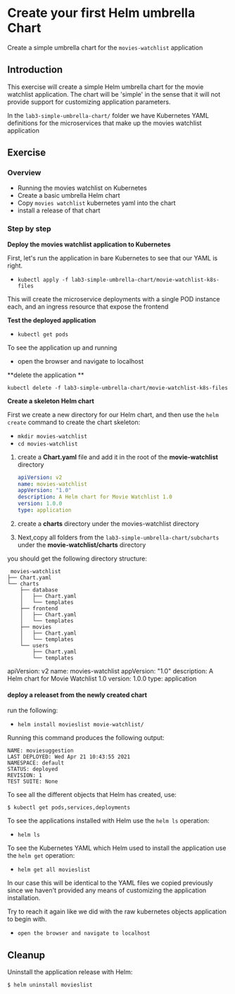 # Create your first Helm umbrella Chart

Create a simple  umbrella chart for the `movies-watchlist`
application

## Introduction

This exercise will create a simple Helm umbrella chart for
the movie watchlist application. The chart will be
'simple' in the sense that it will not provide
support for customizing application parameters.

In the `lab3-simple-umbrella-chart/` folder
we have Kubernetes YAML definitions for the 
microservices that make up the movies watchlist
application 

## Exercise

### Overview

- Running the movies watchlist on Kubernetes
- Create a basic umbrella Helm chart
- Copy `movies watchlist` kubernetes yaml into the chart
- install a release of that chart

### Step by step

**Deploy the movies watchlist application to Kubernetes**

First, let's run the application in bare Kubernetes to see that our YAML is right.

- `kubectl apply -f lab3-simple-umbrella-chart/movie-watchlist-k8s-files`

This will create the microservice deployments
with a single POD instance each, and an ingress resource that expose the frontend

**Test the deployed application**

- `kubectl get pods`

To see the application up and running

- open the browser and navigate to localhost

**delete the application  **

`kubectl delete -f lab3-simple-umbrella-chart/movie-watchlist-k8s-files`



**Create a skeleton Helm chart**

First we create a new directory for our Helm chart, and then use the `helm create` command to create the chart skeleton:

- `mkdir movies-watchlist`
- `cd movies-watchlist`

1. create a **Chart.yaml** file and add it in the root of the **movie-watchlist** directory

   ```yaml
   apiVersion: v2
   name: movies-watchlist
   appVersion: "1.0"
   description: A Helm chart for Movie Watchlist 1.0
   version: 1.0.0
   type: application
   ```

2. create a **charts** directory under the movies-watchlist directory

3. Next,copy all folders from the `lab3-simple-umbrella-chart/subcharts` under the **movie-watchlist/charts** directory


you should get the following directory structure:

     movies-watchlist
    ├── Chart.yaml
    └── charts
        ├── database
        │   ├── Chart.yaml
        │   └── templates
        ├── frontend
        │   ├── Chart.yaml
        │   └── templates
        ├── movies
        │   ├── Chart.yaml
        │   └── templates
        └── users
            ├── Chart.yaml
            └── templates

apiVersion: v2
name: movies-watchlist
appVersion: "1.0"
description: A Helm chart for Movie Watchlist 1.0
version: 1.0.0
type: application

#### **deploy a releaset from the newly created chart**

run the following:

- `helm install movieslist movie-watchlist/`

Running this command produces the following output:

```shell
NAME: moviesuggestion
LAST DEPLOYED: Wed Apr 21 10:43:55 2021
NAMESPACE: default
STATUS: deployed
REVISION: 1
TEST SUITE: None
```

To see all the different objects that Helm has
created, use:

```shell
$ kubectl get pods,services,deployments
```

To see the applications installed with Helm use
the `helm ls` operation:

- `helm ls`

To see the Kubernetes YAML which Helm used to
install the application use the `helm get`
operation:

- `helm get all movieslist`

In our case this will be identical to the YAML
files we copied previously since we haven't
provided any means of customizing the application
installation.

Try to reach it again like we did with the raw kubernetes objects application to begin with.

- `open the browser and navigate to localhost`

## Cleanup

Uninstall the application release with Helm:

```shell
$ helm uninstall movieslist
```
